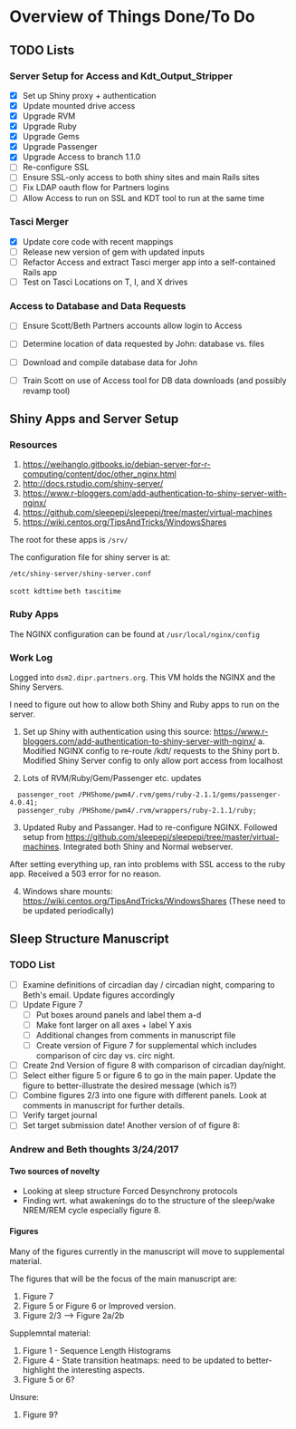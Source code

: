 # Overview of Things Done/To Do

## TODO Lists

### Server Setup for Access and Kdt_Output_Stripper
- [x] Set up Shiny proxy + authentication
- [x] Update mounted drive access
- [x] Upgrade RVM
- [x] Upgrade Ruby
- [x] Upgrade Gems
- [x] Upgrade Passenger
- [x] Upgrade Access to branch 1.1.0
- [ ] Re-configure SSL
- [ ] Ensure SSL-only access to both shiny sites and main Rails sites
- [ ] Fix LDAP oauth flow for Partners logins
- [ ] Allow Access to run on SSL and KDT tool to run at the same time

### Tasci Merger
- [x] Update core code with recent mappings
- [ ] Release new version of gem with updated inputs
- [ ] Refactor Access and extract Tasci merger app into a self-contained Rails app
- [ ] Test on Tasci Locations on T, I, and X drives

### Access to Database and Data Requests
- [ ] Ensure Scott/Beth Partners accounts allow login to Access
- [ ] Determine location of data requested by John: database vs. files
- [ ] Download and compile database data for John
- [ ] Train Scott on use of Access tool for DB data downloads (and possibly revamp tool)



## Shiny Apps and Server Setup

### Resources
1. https://weihanglo.gitbooks.io/debian-server-for-r-computing/content/doc/other_nginx.html
2. http://docs.rstudio.com/shiny-server/
3. https://www.r-bloggers.com/add-authentication-to-shiny-server-with-nginx/
4. https://github.com/sleepepi/sleepepi/tree/master/virtual-machines
5. https://wiki.centos.org/TipsAndTricks/WindowsShares

The root for these apps is `/srv/`

The configuration file for shiny server is at:
```
/etc/shiny-server/shiny-server.conf
```

`scott kdttime`
`beth tascitime`

### Ruby Apps
The NGINX configuration can be found at `/usr/local/nginx/config`

### Work Log
Logged into `dsm2.dipr.partners.org`. This VM holds the NGINX and the Shiny Servers.

I need to figure out how to allow both Shiny and Ruby apps to run on the server.

1. Set up Shiny with authentication using this source: https://www.r-bloggers.com/add-authentication-to-shiny-server-with-nginx/
  a. Modified NGINX config to re-route /kdt/ requests to the Shiny port
  b. Modified Shiny Server config to only allow port access from localhost

2. Lots of RVM/Ruby/Gem/Passenger etc. updates
```
  passenger_root /PHShome/pwm4/.rvm/gems/ruby-2.1.1/gems/passenger-4.0.41;
  passenger_ruby /PHShome/pwm4/.rvm/wrappers/ruby-2.1.1/ruby;
```

3. Updated Ruby and Passanger. Had to re-configure NGINX. Followed setup from https://github.com/sleepepi/sleepepi/tree/master/virtual-machines. Integrated both Shiny and Normal webserver.

After setting everything up, ran into problems with SSL access to the ruby app. Received a 503 error for no reason.

4. Windows share mounts: https://wiki.centos.org/TipsAndTricks/WindowsShares
(These need to be updated periodically)

## Sleep Structure Manuscript

### TODO List
- [ ] Examine definitions of circadian day / circadian night, comparing to Beth's email. Update figures accordingly
- [ ] Update Figure 7
  * [ ] Put boxes around panels and label them a-d
  * [ ] Make font larger on all axes + label Y axis
  * [ ] Additional changes from comments in manuscript file
  * [ ] Create version of Figure 7 for supplemental which includes comparison of circ day vs. circ night.
- [ ] Create 2nd Version of figure 8 with comparison of circadian day/night.
- [ ] Select either figure 5 or figure 6 to go in the main paper. Update the figure to better-illustrate the desired message (which is?)
- [ ] Combine figures 2/3 into one figure with different panels. Look at comments in manuscript for further details.  
- [ ] Verify target journal
- [ ] Set target submission date!
Another version of of figure 8:

### Andrew and Beth thoughts 3/24/2017

#### Two sources of novelty
- Looking at sleep structure Forced Desynchrony protocols
- Finding wrt. what awakenings do to the structure of the sleep/wake NREM/REM cycle
  especially figure 8.

#### Figures
Many of the figures currently in the manuscript will move to supplemental material.

The figures that will be the focus of the main manuscript are:
1. Figure 7
2. Figure 5 or Figure 6 or Improved version.
3. Figure 2/3 --> Figure 2a/2b

Supplemntal material:
1. Figure 1 - Sequence Length Histograms
2. Figure 4 - State transition heatmaps: need to be updated to better-highlight the interesting aspects.
3. Figure 5 or 6?

Unsure:
1. Figure 9?
